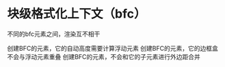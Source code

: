 # 块级格式化上下文（bfc）

不同的bfc元素之间，渲染互不相干

创建BFC的元素，它的自动高度需要计算浮动元素
创建BFC的元素，它的边框盒不会与浮动元素重叠
创建BFC的元素，不会和它的子元素进行外边距合并
